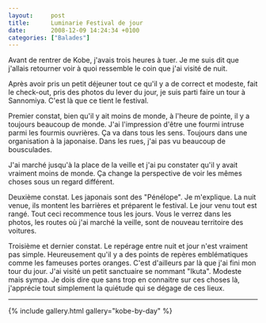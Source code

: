 ```yaml
---
layout:     post
title:      Luminarie Festival de jour
date:       2008-12-09 14:24:34 +0100
categories: ["Balades"]
---
```


Avant de rentrer de Kobe, j'avais trois heures à tuer. Je me suis dit que j'allais retourner voir à quoi ressemble
le coin que j'ai visité de nuit.

<!--more-->

Après avoir pris un petit déjeuner tout ce qu'il y a de correct et modeste, fait le check-out, pris des photos du
lever du jour, je suis parti faire un tour à Sannomiya. C'est là que ce tient le festival.

Premier constat, bien qu'il y ait moins de monde, à l'heure de pointe, il y a toujours beaucoup de monde. J'ai
l'impression d'être une fourmi intruse parmi les fourmis ouvrières. Ça va dans tous les sens. Toujours dans une
organisation à la japonaise. Dans les rues, j'ai pas vu beaucoup de bousculades.

J'ai marché jusqu'à la place de la veille et j'ai pu constater qu'il y avait vraiment moins de monde. Ça change la
perspective de voir les mêmes choses sous un regard différent.

Deuxième constat. Les japonais sont des "Pénélope". Je m'explique. La nuit venue, ils montent les barrières et
préparent le festival. Le jour venu tout est rangé. Tout ceci recommence tous les jours. Vous le verrez dans les
photos, les routes où j'ai marché la veille, sont de nouveau territoire des voitures.

Troisième et dernier constat. Le repérage entre nuit et jour n'est vraiment pas simple. Heureusement qu'il y a des
points de repères emblématiques comme les fameuses portes oranges. C'est d'ailleurs par là que j'ai fini mon tour
du jour. J'ai visité un petit sanctuaire se nommant "Ikuta". Modeste mais sympa. Je dois dire que sans trop en
connaitre sur ces choses là, j'apprécie tout simplement la quiétude qui se dégage de ces lieux.

-----

{% include gallery.html gallery="kobe-by-day" %}


